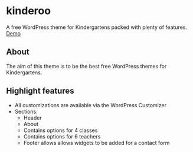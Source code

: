 # kinderoo
A free WordPress theme for Kindergartens packed with plenty of features. [Demo](https://kinderoo.powerwebpress.com.au)

## About
The aim of this theme is to be the best free WordPress themes for Kindergartens.

## Highlight features

- All customizations are available via the WordPress Customizer
- Sections:
  - Header
  - About
  - Contains options for 4 classes
  - Contains options for 6 teachers
  - Footer allows allows widgets to be added for a contact form
 
